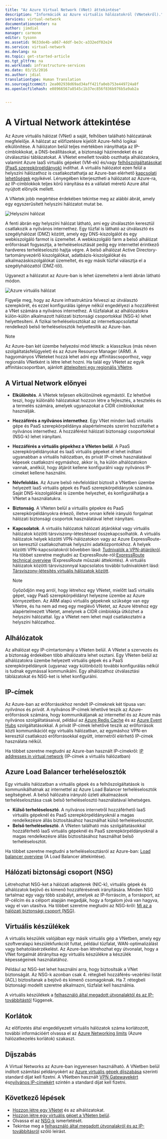 ```yaml
---
title: "Az Azure Virtual Network (VNet) áttekintése"
description: "Információk az Azure virtuális hálózatokról (VNetekről)."
services: virtual-network
documentationcenter: na
author: jimdial
manager: carmonm
editor: tysonn
ms.assetid: 9633de4b-a867-4ddf-be3c-a332edf02e24
ms.service: virtual-network
ms.devlang: na
ms.topic: get-started-article
ms.tgt_pltfrm: na
ms.workload: infrastructure-services
ms.date: 03/15/2016
ms.author: jdial
translationtype: Human Translation
ms.sourcegitcommit: 2ea002938d69ad34aff421fa0eb753e449724a8f
ms.openlocfilehash: e08966567a8545c1b37ec856f836b976b5a9ab2a


---
```

# <a name="virtual-network-overview"></a>A Virtual Network áttekintése
Az Azure virtuális hálózat (VNet) a saját, felhőben található hálózatának megfelelője.  A hálózat az előfizetésre kijelölt Azure-felhő logikai elkülönítése. A hálózaton belül teljes mértékben irányíthatja az IP-címblokkokat, a DNS-beállításokat, a biztonsági házirendeket és az útválasztási táblázatokat. A VNetet emellett tovább oszthatja alhálózatokra, valamint Azure IaaS virtuális gépeket (VM-ek) és/vagy [felhőszolgáltatásokat (PaaS szerepkörpéldányok)](../cloud-services/cloud-services-choose-me.md) indíthat. A virtuális hálózatot ezen felül a helyszíni hálózathoz is csatlakoztathatja az Azure-ban elérhető [kapcsolati lehetőségek](../vpn-gateway/vpn-gateway-about-vpngateways.md#site-to-site-and-multi-site) egyikével. Lényegében kiterjesztheti a hálózatot az Azure-ra, az IP-címblokkok teljes körű irányítása és a vállalati méretű Azure által nyújtott előnyök mellett.

A VNetek jobb megértése érdekében tekintse meg az alábbi ábrát, amely egy egyszerűsített helyszíni hálózatot mutat be.

![Helyszíni hálózat](./media/virtual-networks-overview/figure01.png)

A fenti ábrán egy helyszíni hálózat látható, ami egy útválasztón keresztül csatlakozik a nyilvános internethez. Egy tűzfal is látható az útválasztó és szegélyhálózat (DMZ) között, amely egy DNS-kiszolgálót és egy webkiszolgáló farmot is üzemeltet. A webkiszolgáló farm a belső alhálózat erőforrásait fogyasztja, a terheléselosztását pedig egy internettel érintkező hardveres terheléselosztó hajtja végre. A belső alhálózat Active Directory-tartományvezérlő kiszolgálókat, adatbázis-kiszolgálókat és alkalmazáskiszolgálókat üzemeltet, és egy másik tűzfal választja el a szegélyhálózattól (DMZ-től).

Ugyanezt a hálózatot az Azure-ban is lehet üzemeltetni a lenti ábrán látható módon.

![Azure virtuális hálózat](./media/virtual-networks-overview/figure02.png)

Figyelje meg, hogy az Azure infrastruktúra felveszi az útválasztó szerepkörét, és ezzel konfigurálás igénye nélkül engedélyezi a hozzáférést a VNet számára a nyilvános internethez. A tűzfalakat az alhálózatokra külön-külön alkalmazott hálózati biztonsági csoportokkal (NSG-k) lehet helyettesíteni. A fizikai terheléselosztókat az internetkapcsolattal rendelkező belső terheléselosztók helyettesítik az Azure-ban.

> [!NOTE]
> Az Azure-ban két üzembe helyezési mód létezik: a klasszikus (más néven szolgáltatásfelügyelet) és az Azure Resource Manager (ARM). A hagyományos VNeteket hozzá lehet adni egy affinitáscsoporthoz, vagy regionális VNetként is létre lehet hozni. Ha talál egy VNetet az egyik affinitáscsoportban, ajánlott [áttelepíteni egy regionális VNetre](virtual-networks-migrate-to-regional-vnet.md).
> 
> 

## <a name="virtual-network-benefits"></a>A Virtual Network előnyei
* **Elkülönítés**. A VNetek teljesen elkülönülnek egymástól. Ez lehetővé teszi, hogy különálló hálózatokat hozzon létre a fejlesztés, a tesztelés és a termelés számára, amelyek ugyanazokat a CIDR címblokkokat használják.
* **Hozzáférés a nyilvános internethez**. Egy VNet minden IaaS virtuális gépe és PaaS szerepkörpéldánya alapértelmezés szerint hozzáférhet a nyilvános internethez. A hozzáférést hálózati biztonsági csoportokkal (NSG-k) lehet irányítani.
* **Hozzáférés a virtuális gépekhez a VNeten belül**. A PaaS szerepkörpéldányokat és IaaS virtuális gépeket el lehet indítani ugyanabban a virtuális hálózatban, és privát IP-címek használatával képesek csatlakozni egymáshoz, akkor is, ha külön alhálózatokon vannak, anélkül, hogy átjárót kellene konfigurálni vagy nyilvános IP-címeket kellene használni.
* **Névfeloldás**. Az Azure belső névfeloldást biztosít a VNetben üzembe helyezett IaaS virtuális gépek és PaaS szerepkörpéldányok számára. Saját DNS-kiszolgálókat is üzembe helyezhet, és konfigurálhatja a VNetet a használatukra.
* **Biztonság**. A VNeten belül a virtuális gépekre és PaaS szerepkörpéldányokra érkező, illetve onnan kifelé irányuló forgalmat hálózati biztonsági csoportok használatával lehet irányítani.
* **Kapcsolatok**. A virtuális hálózatok hálózati átjárókkal vagy virtuális hálózatok közötti társviszony-létesítéssel összekapcsolhatók. A virtuális hálózatok helyek közötti VPN-hálózatokon vagy az Azure ExpressRoute-on keresztül csatlakozhatnak helyszíni adatközpontokhoz. A helyek közötti VPN-kapcsolatokról bővebben lásd: [Tudnivalók a VPN-átjárókról](../vpn-gateway/vpn-gateway-about-vpngateways.md#site-to-site-and-multi-site). Ha többet szeretne megtudni az ExpressRoute-ról:[ExpressRoute technical overview](../expressroute/expressroute-introduction.md) (ExpressRoute műszaki áttekintés). A virtuális hálózatok közötti társviszonnyal kapcsolatos további tudnivalókért lásd: [Társviszony-létesítés virtuális hálózatok között](virtual-network-peering-overview.md).
  
  > [!NOTE]
  > Győződjön meg arról, hogy létrehoz egy VNetet, mielőtt IaaS virtuális gépet, vagy PaaS szerepkörpéldányt helyezne üzembe az Azure környezetben. Az ARM alapú virtuális gépeknek szüksége van egy VNetre, és ha nem ad meg egy meglévő VNetet, az Azure létrehoz egy alapértelmezett VNetet, amelynek a CIDR címblokkja ütközhet a helyszíni hálózattal. Így a VNetet nem lehet majd csatlakoztatni a helyszíni hálózathoz.
  > 
  > 

## <a name="subnets"></a>Alhálózatok
Az alhálózat egy IP-címtartomány a VNeten belül. A VNetet a szervezés és a biztonság érdekében több alhálózatra lehet osztani. Egy VNeten belül az alhálózatokra üzembe helyezett virtuális gépek és a PaaS szerepkörpéldányok (ugyanaz vagy különböző) további konfigurálás nélkül is tudnak egymással kommunikálni. Egy alhálózathoz útválasztási táblázatokat és NSG-ket is lehet konfigurálni.

## <a name="ip-addresses"></a>IP-címek
Az Azure-ban az erőforrásokhoz rendelt IP-címeknek két típusa van: *nyilvános* és *privát*. A nyilvános IP-címek lehetővé teszik az Azure-erőforrások számára, hogy kommunikáljanak az internettel és az Azure más nyilvános szolgáltatásaival, például az [Azure Redis Cache](https://azure.microsoft.com/services/cache/) és az [Azure Event Hubs](https://azure.microsoft.com/documentation/services/event-hubs/) szolgáltatásokkal. A privát IP-címek lehetővé teszik az erőforrások közti kommunikációt egy virtuális hálózatban, az egymáshoz VPN-en keresztül csatlakozó erőforrásokkal együtt, internetről elérhető IP-címek használata nélkül.

Ha többet szeretne megtudni az Azure-ban használt IP-címekről: [IP addresses in virtual network](virtual-network-ip-addresses-overview-arm.md) (IP-címek a virtuális hálózatban)

## <a name="azure-load-balancers"></a>Azure Load Balancer terheléselosztók
Egy virtuális hálózatban a virtuális gépek és a felhőszolgáltatások is kommunikálhatnak az internettel az Azure Load Balancer terheléselosztók segítségével. A belső hálózatra irányuló üzleti alkalmazások terheléselosztása csak belső terheléselosztó használatával lehetséges.

* **Külső terheléselosztó**. A nyilvános internetről hozzáférhető IaaS virtuális gépeknél és PaaS szerepkörpéldányoknál a magas rendelkezésre állás biztosításához használhat külső terheléselosztót.
* **Belső terheléselosztó**. A VNeten található más szolgáltatásokkal hozzáférhető IaaS virtuális gépeknél és PaaS szerepkörpéldányoknál a magas rendelkezésre állás biztosításához használhat belső terheléselosztót.

Ha többet szeretne megtudni a terheléselosztásról az Azure-ban: [Load balancer overview](../load-balancer/load-balancer-overview.md) (A Load Balancer áttekintése).

## <a name="network-security-group-nsg"></a>Hálózati biztonsági csoport (NSG)
Létrehozhat NSG-ket a hálózati adapterek (NIC-k), virtuális gépek és alhálózatok bejövő és kimenő hozzáférésének irányítására. Minden NSG tartalmaz egy vagy több szabályt, amelyek az IP-forráscím, a forrásport, az IP-célcím és a célport alapján megadják, hogy a forgalom jóvá van hagyva, vagy el van utasítva. Ha többet szeretne megtudni az NSG-kről: [Mi az a hálózati biztonsági csoport (NSG)](virtual-networks-nsg.md).

## <a name="virtual-appliances"></a>Virtuális készülékek
A virtuális készülék valójában egy másik virtuális gép a VNetben, amely egy szoftveralapú készülékfunkciót futtat, például tűzfalat, WAN-optimalizálást vagy behatolásérzékelést. Az Azure-ban létrehozhat egy útvonalat, hogy a VNet forgalmát átirányítsa egy virtuális készülékre a készülék képességeinek használatához.

Például az NSG-ket lehet használni arra, hogy biztosítsák a VNet biztonságát. Az NSG-k azonban csak 4. rétegbeli hozzáférés-vezérlési listát (ACL) biztosítanak a bejövő és kimenő csomagoknak. Ha 7. rétegbeli biztonsági modellt szeretne alkalmazni, tűzfalat kell használnia.

A virtuális készülékek a [felhasználó által megadott útvonalaktól és az IP-továbbítástól](virtual-networks-udr-overview.md) függenek.

## <a name="limits"></a>Korlátok
Az előfizetés által engedélyezett virtuális hálózatok száma korlátozott, további információért olvassa el az [Azure Networking limits](../azure-subscription-service-limits.md#networking-limits) (Azure hálózatkezelés korlátok) szakaszt.

## <a name="pricing"></a>Díjszabás
A Virtual Networks az Azure-ban ingyenesen használható. A VNetben belül indított számítási példányokért az [Azure virtuális gépek díjszabása](https://azure.microsoft.com/pricing/details/virtual-machines/) szerinti standard díjat kell fizetni. A VNetben használt [VPN Gatewayekért](https://azure.microsoft.com/pricing/details/vpn-gateway/) és[nyilvános IP-címekért](https://azure.microsoft.com/pricing/details/ip-addresses/) szintén a standard díjat kell fizetni.

## <a name="next-steps"></a>Következő lépések
* [Hozzon létre egy VNetet](virtual-networks-create-vnet-arm-pportal.md) és az alhálózatokat.
* [Hozzon létre egy virtuális gépet a VNeten belül](../virtual-machines/virtual-machines-windows-hero-tutorial.md).
* Olvassa el az [NSG-k](virtual-networks-nsg.md) ismertetését.
* Tekintse meg a [felhasználó által megadott útvonalakról és az IP-továbbításról](virtual-networks-udr-overview.md) szóló leírást.




<!--HONumber=Nov16_HO2-->


